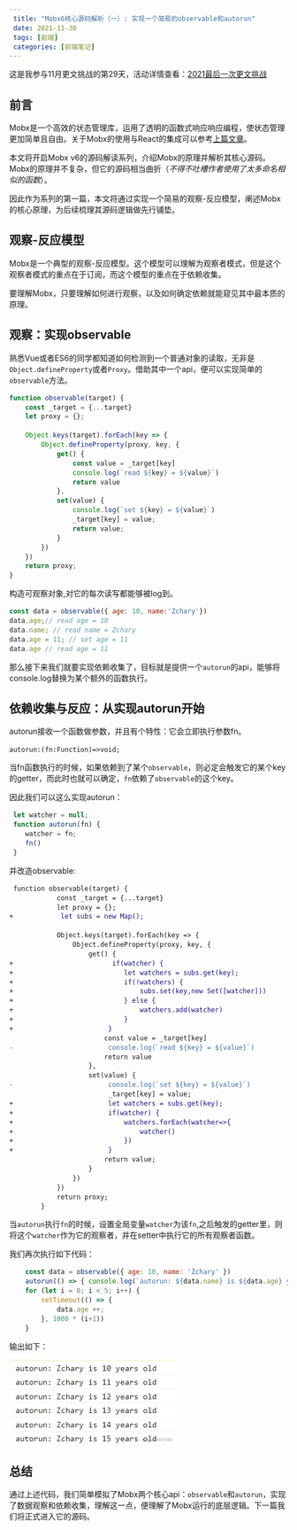 ```yaml
---
 title: "Mobx6核心源码解析（一）: 实现一个简易的observable和autorun"
 date: 2021-11-30
 tags: [前端]
 categories: [前端笔记]
---
```


这是我参与11月更文挑战的第29天，活动详情查看：[2021最后一次更文挑战](https://juejin.cn/post/7023643374569816095 "https://juejin.cn/post/7023643374569816095")

前言
--

Mobx是一个高效的状态管理库，运用了透明的函数式响应响应编程，使状态管理更加简单且自由。关于Mobx的使用与React的集成可以参考[上篇文章](https://juejin.cn/post/7035543139179823118 "https://juejin.cn/post/7035543139179823118")。

本文将开启Mobx v6的源码解读系列，介绍Mobx的原理并解析其核心源码。Mobx的原理并不复杂，但它的源码相当曲折（_不得不吐槽作者使用了太多命名相似的函数_）。

因此作为系列的第一篇，本文将通过实现一个简易的观察-反应模型，阐述Mobx的核心原理，为后续梳理其源码逻辑做先行铺垫。

观察-反应模型
-------

Mobx是一个典型的观察-反应模型。这个模型可以理解为观察者模式，但是这个观察者模式的重点在于订阅，而这个模型的重点在于依赖收集。

要理解Mobx，只要理解如何进行观察，以及如何确定依赖就能窥见其中最本质的原理。

观察：实现observable
---------------

熟悉Vue或者ES6的同学都知道如何检测到一个普通对象的读取，无非是`Object.defineProperty`或者`Proxy`。借助其中一个api，便可以实现简单的`observable`方法。

```js
function observable(target) {
    const _target = {...target}
    let proxy = {};

    Object.keys(target).forEach(key => {
        Object.defineProperty(proxy, key, {
            get() {
                const value = _target[key]
                console.log(`read ${key} = ${value}`)
                return value
            },
            set(value) {
                console.log(`set ${key} = ${value}`)
                _target[key] = value;
                return value;
            }
        })
    })
    return proxy;
}
```

构造可观察对象,对它的每次读写都能够被log到。

```js
const data = observable({ age: 10, name:'Zchary'})
data.age;// read age = 10
data.name; // read name = Zchary
data.age = 11; // set age = 11
data.age // read age = 11
```

那么接下来我们就要实现依赖收集了，目标就是提供一个`autorun`的api，能够将console.log替换为某个额外的函数执行。

依赖收集与反应：从实现autorun开始
--------------------

autorun接收一个函数做参数，并且有个特性：它会立即执行参数fn。

`autorun:(fn:Function)=>void;`

当fn函数执行的时候，如果依赖到了某个`observable`，则必定会触发它的某个key的getter，而此时也就可以确定，`fn`依赖了`observable`的这个key。

因此我们可以这么实现autorun：

```js
 let watcher = null;
 function autorun(fn) {
    watcher = fn;
    fn()
 }       
```

并改造observable:

```diff
 function observable(target) {
            const _target = {...target}
            let proxy = {};
+            let subs = new Map();
            
            Object.keys(target).forEach(key => {
                Object.defineProperty(proxy, key, {
                    get() {
+                         if(watcher) {
+                            let watchers = subs.get(key);
+                            if(!watchers) {
+                                subs.set(key,new Set([watcher]))
+                            } else {
+                                watchers.add(watcher)
+                            }
+                        }
                        const value = _target[key]
-                        console.log(`read ${key} = ${value}`)
                        return value
                    },
                    set(value) {
-                        console.log(`set ${key} = ${value}`)
                         _target[key] = value;
+                        let watchers = subs.get(key);
+                        if(watcher) {
+                            watchers.forEach(watcher=>{
+                                watcher()
+                            })
+                        }
                        return value;
                    }
                })
            })
            return proxy;
        }
```

当`autorun`执行`fn`的时候，设置全局变量`watcher`为该`fn`,之后触发的getter里，则将这个`watcher`作为它的观察者，并在setter中执行它的所有观察者函数。

我们再次执行如下代码：

```js
    const data = observable({ age: 10, name: 'Zchary' })
    autorun(() => { console.log(`autorun: ${data.name} is ${data.age} years old`) })
    for (let i = 0; i < 5; i++) {
        setTimeout(() => {
            data.age ++;
        }, 1000 * (i+1))
    }
```

输出如下：

![image.png](../imgs/e390b931693b43798877d4879c10b445.png)

总结
--

通过上述代码，我们简单模拟了Mobx两个核心api：`observable`和`autorun`，实现了数据观察和依赖收集，理解这一点，便理解了Mobx运行的底层逻辑。下一篇我们将正式进入它的源码。